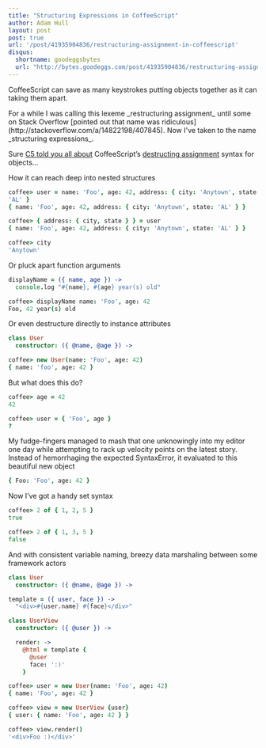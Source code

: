 ```yaml
---
title: "Structuring Expressions in CoffeeScript"
author: Adam Hull
layout: post
post: true
url: '/post/41935904836/restructuring-assignment-in-coffeescript'
disqus:
  shortname: goodeggsbytes
  url: "http://bytes.goodeggs.com/post/41935904836/restructuring-assignment-in-coffeescript"
---
```


CoffeeScript can save as many keystrokes putting objects together as it can taking them apart.

<p class="update">
  For a while I was calling this lexeme _restructuring assignment_ until some on Stack Overflow [pointed out that name was ridiculous](http://stackoverflow.com/a/14822198/407845).  Now I've taken to the name _structuring expressions_.
</p>

<!-- more -->

Sure [C5 told you all about](http://blog.carbonfive.com/2011/09/28/destructuring-assignment-in-coffeescript/) CoffeeScript’s [destructing assignment](http://coffeescript.org/#destructuring) syntax for objects…

How it can reach deep into nested structures

``` coffeescript
coffee> user = name: 'Foo', age: 42, address: { city: 'Anytown', state:
'AL' }
{ name: 'Foo', age: 42, address: { city: 'Anytown', state: 'AL' } }

coffee> { address: { city, state } } = user
{ name: 'Foo', age: 42, address: { city: 'Anytown', state: 'AL' } }

coffee> city
'Anytown'
```

Or pluck apart function arguments

``` coffeescript
displayName = ({ name, age }) ->
  console.log "#{name}, #{age} year(s) old"

coffee> displayName name: 'Foo', age: 42
Foo, 42 year(s) old
```

Or even destructure directly to instance attributes

``` coffeescript
class User
  constructor: ({ @name, @age }) ->

coffee> new User(name: 'Foo', age: 42)
{ name: 'foo', age: 42 }
```

But what does this do?

``` coffeescript
coffee> age = 42
42

coffee> user = { 'Foo', age }
?
```

My fudge-fingers managed to mash that one unknowingly into my editor one day while attempting to rack up velocity points on the latest story. Instead of hemorrhaging the expected SyntaxError, it evaluated to this beautiful new object

``` coffeescript
{ Foo: 'Foo', age: 42 }
```

Now I’ve got a handy set syntax

``` coffeescript
coffee> 2 of { 1, 2, 5 }
true

coffee> 2 of { 1, 3, 5 }
false
```

And with consistent variable naming, breezy data marshaling between some framework actors

``` coffeescript
class User
  constructor: ({ @name, @age }) ->

template = ({ user, face }) ->
  "<div>#{user.name} #{face}</div>"

class UserView
  constructor: ({ @user }) ->

  render: ->
    @html = template {
      @user
      face: ':)'
    }

coffee> user = new User(name: 'Foo', age: 42)
{ name: 'Foo', age: 42 }

coffee> view = new UserView {user}
{ user: { name: 'Foo', age: 42 } }

coffee> view.render()
'<div>Foo :)</div>'
```
